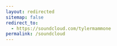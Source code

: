 ```yaml
---
layout: redirected
sitemap: false
redirect_to:
  - https://soundcloud.com/tylermammone
permalink: /soundcloud
---
```

